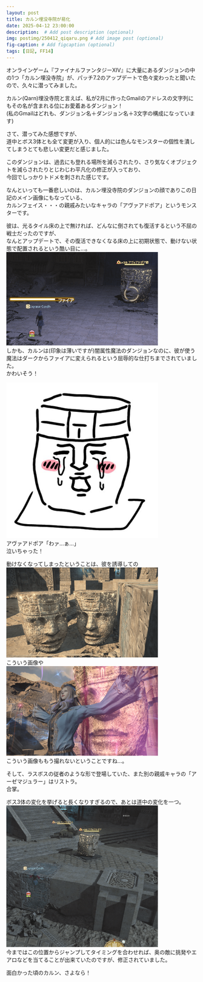 ```yaml
---
layout: post
title: カルン埋没寺院が易化
date: 2025-04-12 23:00:00
description:  # Add post description (optional)
img: postimg/250412_qiqaru.png # Add image post (optional)
fig-caption: # Add figcaption (optional)
tags: [日記, FF14]
---
```


オンラインゲーム『ファイナルファンタジーXIV』に大量にあるダンジョンの中の1つ「カルン埋没寺院」が、パッチ7.2のアップデートで色々変わったと聞いたので、久々に潜ってみました。

カルン(Qarn)埋没寺院と言えば、私が2月に作ったGmailのアドレスの文字列にもその名が含まれる位にお愛着あるダンジョン！<br>
(私のGmailはどれも、ダンジョン名＋ダンジョン名＋3文字の構成になっています)

さて、潜ってみた感想ですが、<br>
道中とボス3体とも全て変更が入り、個人的には色んなモンスターの個性を潰してしまうとても悲しい変更だと感じました。<br>

このダンジョンは、過去にも登れる場所を減らされたり、さり気なくオブジェクトを減らされたりとじわじわ平凡化の修正が入っており、<br>
今回でしっかりトドメを刺された感じです。

なんといっても一番悲しいのは、カルン埋没寺院のダンジョンの顔でありこの日記のメイン画像にもなっている、<br>
カルンフェイス・・・の親戚みたいなキャラの「アヴァアドポア」というモンスターです。<br>

彼は、光るタイル床の上で無ければ、どんなに倒されても復活するという不屈の戦士だったのですが、<br>
なんとアップデートで、その復活できなくなる床の上に初期状態で、動けない状態で配置されるという酷い目に…。
<img src="https://github.com/Liqrase/diary-3/blob/main/assets/img/postimg/250412_avo1.png?raw=true" width="400"><br>
しかも、カルンは(印象は薄いですが)闇属性魔法のダンジョンなのに、彼が使う魔法はダークからファイアに変えられるという屈辱的な仕打ちまでされていました。<br>
かわいそう！

<img src="https://github.com/Liqrase/diary-3/blob/main/assets/img/postimg/250412_avo2.png?raw=true" width="400"><br>
アヴァアドポア「わァ…ぁ…」<br>
泣いちゃった！

動けなくなってしまったということは、彼を誘導しての<br>
<img src="https://github.com/Liqrase/diary-3/blob/main/assets/img/postimg/250412_avo3.png?raw=true" width="400"><br>
こういう画像や<br>
<img src="https://github.com/Liqrase/diary-3/blob/main/assets/img/postimg/250412_avo4.png?raw=true" width="400"><br>
こういう画像ももう撮れないということですね…。

そして、ラスボスの従者のような形で登場していた、また別の親戚キャラの「アーゼマジュラー」はリストラ。<br>
合掌。

ボス3体の変化を挙げると長くなりすぎるので、あとは道中の変化を一つ。<br>
<img src="https://github.com/Liqrase/diary-3/blob/main/assets/img/postimg/250412_avo5.png?raw=true" width="400"><br>
今まではこの位置からジャンプしてタイミングを合わせれば、奥の敵に挑発やエアロなどを当てることが出来ていたのですが、修正されていました。

面白かった頃のカルン、さよなら！
